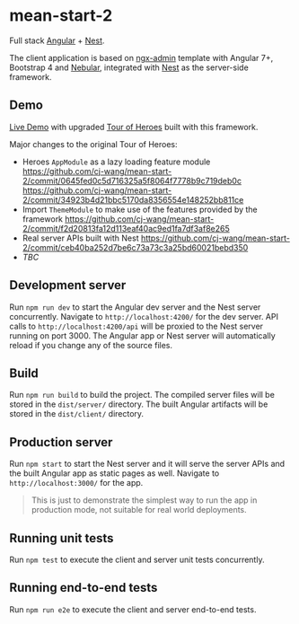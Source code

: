 # mean-start-2

Full stack [Angular](https://github.com/angular/angular) + [Nest](https://github.com/nestjs/nest).

The client application is based on [ngx-admin](https://github.com/akveo/ngx-admin) template with Angular 7+, Bootstrap 4 and [Nebular](https://github.com/akveo/nebular), integrated with [Nest](https://github.com/nestjs/nest) as the server-side framework.

## Demo

[Live Demo](https://mean-start-2.herokuapp.com) with upgraded [Tour of Heroes](https://mean-start-2.herokuapp.com/#/pages/heroes/dashboard) built with this framework.

Major changes to the original Tour of Heroes:
-	Heroes `AppModule` as a lazy loading feature module https://github.com/cj-wang/mean-start-2/commit/0645fed0c5d716325a5f8064f7778b9c719deb0c https://github.com/cj-wang/mean-start-2/commit/34923b4d21bbc5170da8356554e148252bb811ce
-	Import `ThemeModule` to make use of the features provided by the framework https://github.com/cj-wang/mean-start-2/commit/f2d20813fa12d113eaf40ac9ed1fa7df3af8e265
-	Real server APIs built with Nest https://github.com/cj-wang/mean-start-2/commit/ceb40ba252d7be6c73a73c3a25bd60021bebd350
- *TBC*

## Development server

Run `npm run dev` to start the Angular dev server and the Nest server concurrently. Navigate to `http://localhost:4200/` for the dev server. API calls to `http://localhost:4200/api` will be proxied to the Nest server running on port 3000. The Angular app or Nest server will automatically reload if you change any of the source files.

## Build

Run `npm run build` to build the project. The compiled server files will be stored in the `dist/server/` directory. The built Angular artifacts will be stored in the `dist/client/` directory.

## Production server

Run `npm start` to start the Nest server and it will serve the server APIs and the built Angular app as static pages as well. Navigate to `http://localhost:3000/` for the app.
> This is just to demonstrate the simplest way to run the app in production mode, not suitable for real world deployments.

## Running unit tests

Run `npm test` to execute the client and server unit tests concurrently.

## Running end-to-end tests

Run `npm run e2e` to execute the client and server end-to-end tests.

